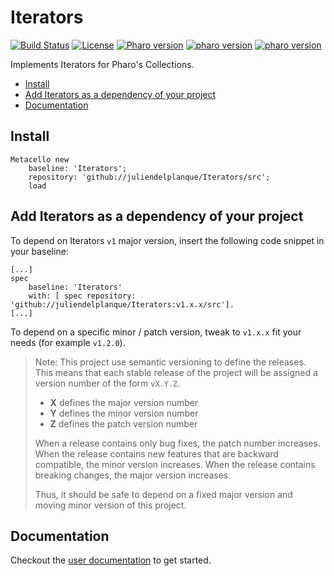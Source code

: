 # Iterators
[![Build Status](https://travis-ci.com/juliendelplanque/Iterators.svg?branch=master)](https://travis-ci.com/juliendelplanque/Iterators)
[![License](https://img.shields.io/badge/license-MIT-blue.svg)](LICENSE)
[![Pharo version](https://img.shields.io/badge/Pharo-7.0-%23aac9ff.svg)](https://pharo.org/download)
[![pharo version](https://img.shields.io/badge/pharo-8.0-%23aac9ff.svg)](https://pharo.org/download)
[![pharo version](https://img.shields.io/badge/pharo-9.0-%23aac9ff.svg)](https://pharo.org/download)


Implements Iterators for Pharo's Collections.

- [Install](#install)
- [Add Iterators as a dependency of your project](#add-iterators-as-a-dependency-of-your-project)
- [Documentation](#documentation)

## Install
```Smalltalk
Metacello new
	baseline: 'Iterators';
	repository: 'github://juliendelplanque/Iterators/src';
	load
```

## Add Iterators as a dependency of your project
To depend on Iterators `v1` major version, insert the following code snippet in your baseline:

```Smalltalk
[...]
spec
	baseline: 'Iterators'
	with: [ spec repository: 'github://juliendelplanque/Iterators:v1.x.x/src'].
[...]
```

To depend on a specific minor / patch version, tweak to `v1.x.x` fit your needs (for example `v1.2.0`).

> Note: This project use semantic versioning to define the releases. This means that each stable release of the project will be assigned a version number of the form `vX.Y.Z`. 
> 
> - **X** defines the major version number
> - **Y** defines the minor version number 
> - **Z** defines the patch version number
>
> When a release contains only bug fixes, the patch number increases. When the release contains new features that are backward compatible, the minor version increases. When the release contains breaking changes, the major version increases. 
>
> Thus, it should be safe to depend on a fixed major version and moving minor version of this project.

## Documentation

Checkout the [user documentation](documentation/UserGuide.md) to get started.

